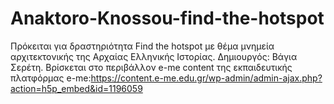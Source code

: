 # Anaktoro-Knossou-find-the-hotspot
Πρόκειται για δραστηριότητα Find the hotspot με θέμα μνημεία αρχιτεκτονικής της Αρχαίας Ελληνικής Ιστορίας. Δημιουργός: Βάγια Σερέτη. Βρίσκεται στο περιβάλλον e-me content της εκπαιδευτικής πλατφόρμας e-me:[https://content.e-me.edu.gr/wp-admin/admin-ajax.php?action=h5p_embed&id=1196059
](https://content.e-me.edu.gr/wp-admin/admin-ajax.php?action=h5p_embed&id=1362409)
